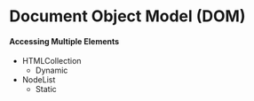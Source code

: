 # Document Object Model (DOM)

#### Accessing Multiple Elements

* HTMLCollection
    * Dynamic
* NodeList
    * Static